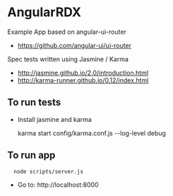 AngularRDX
==========

Example App based on angular-ui-router
 * https://github.com/angular-ui/ui-router

Spec tests written using Jasmine / Karma
 * http://jasmine.github.io/2.0/introduction.html
 * http://karma-runner.github.io/0.12/index.html

To run tests
-----------------------

 * Install jasmine and karma


      karma start config/karma.conf.js --log-level debug

To run app
-----------------------

      node scripts/server.js

 * Go to: http://localhost:8000



